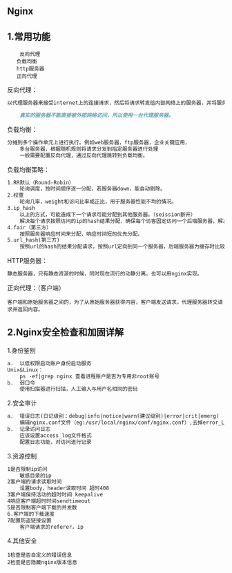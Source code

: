 ## Nginx

## 1.常用功能

~~~~mark
	反向代理
​	负载均衡
​	http服务器
​	正向代理
~~~~

反向代理：

~~~~markdown
以代理服务器来接受internet上的连接请求，然后将请求转发给内部网络上的服务器，并将服务器上得到的结果返回给Internet上的请求连接的客户端。

	真实的服务器不能直接被外部网络访问，所以使用一台代理服务器。
~~~~

负载均衡：

~~~markdown
分摊到多个操作单元上进行执行。例如web服务器，ftp服务器，企业关键应用，
	多台服务器，根据随机规则将请求分发到指定服务器进行处理
	一般需要配置反向代理，通过反向代理跳转到负载均衡。
~~~

负载均衡策略：

~~~markdown
1.RR默认（Round-Robin）
	轮询调度，按时间顺序逐一分配，若服务器down，能自动剔除。
2.权重
	轮询几率，weight和访问比率成正比，用于服务器性能不均的情况。
3.ip_hash
	以上的方式，可能造成下一个请求可能分配到其他服务器。（seission断开）
	解决每个请求按照访问的ip的hash结果分配，确保每个访客固定访问一个后端服务器，解决session问题。
4.fair（第三方）
	按照服务器响应时间来分配，响应时间短的优先分配。
5.url_hash(第三方)
	按照url的hash的结果分配请求，按照url定向到同一个服务器，后端服务器为缓存时比较有效。
~~~

HTTP服务器：

~~~markdown
静态服务器，只有静态资源的时候，同时现在流行的动静分离，也可以用nginx实现。
~~~

正向代理：（客户端）

~~~text
客户端和原始服务器之间的，为了从原始服务器获得内容，客户端发送请求，代理服务器转交请求并返回内容。
~~~

## 2.Nginx安全检查和加固详解

1.身份鉴别

~~~markdown
a.	以低权限启动账户身份启动服务
Unix&Linux： 
	ps -ef|grep nginx 查看进程账户是否为专用非root账号
b.	弱口令
	使用扫描器进行扫描，人工输入与用户名相同的密码
~~~

2.安全审计

~~~markdown
a.	错误日志(日记级别：debug|info|notice|warn(建议级别)|error|crit|emerg)
	编辑nginx.conf文件（eg:/usr/local/nginx/conf/nginx.conf）,去掉error_Log前面的“#”号
b.	记录访问日志
	应该设置access_log文件格式
	配置日志功能，对访问进行记录
~~~

3.资源控制

~~~markdown
1是否限制ip访问
	敏感目录的ip
2客户端的请求读取时间
	设置body，header读取时间 超时408
3客户端保持活动的超时时间 keepalive
4响应客户端超时时间sendtimeout
5是否限制客户端下载的并发数
6.客户端的下载速度
7配置防盗链接设置
	客户端请求的referer，ip
~~~

4.其他安全

~~~~
1检查是否自定义的错误信息
2检查是否隐藏nginx版本信息

~~~~

